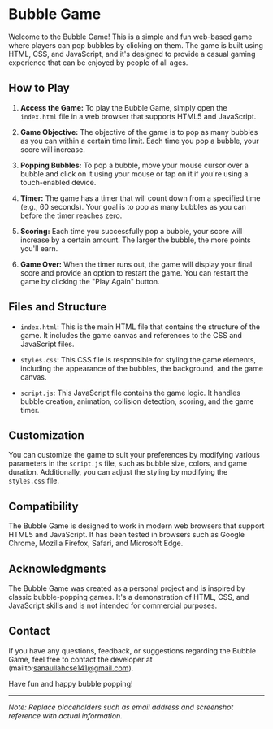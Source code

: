 # Bubble Game 

Welcome to the Bubble Game! This is a simple and fun web-based game where players can pop bubbles by clicking on them. The game is built using HTML, CSS, and JavaScript, and it's designed to provide a casual gaming experience that can be enjoyed by people of all ages.

## How to Play

1. **Access the Game:** To play the Bubble Game, simply open the `index.html` file in a web browser that supports HTML5 and JavaScript.

2. **Game Objective:** The objective of the game is to pop as many bubbles as you can within a certain time limit. Each time you pop a bubble, your score will increase.

3. **Popping Bubbles:** To pop a bubble, move your mouse cursor over a bubble and click on it using your mouse or tap on it if you're using a touch-enabled device.

4. **Timer:** The game has a timer that will count down from a specified time (e.g., 60 seconds). Your goal is to pop as many bubbles as you can before the timer reaches zero.

5. **Scoring:** Each time you successfully pop a bubble, your score will increase by a certain amount. The larger the bubble, the more points you'll earn.

6. **Game Over:** When the timer runs out, the game will display your final score and provide an option to restart the game. You can restart the game by clicking the "Play Again" button.

## Files and Structure

- `index.html`: This is the main HTML file that contains the structure of the game. It includes the game canvas and references to the CSS and JavaScript files.

- `styles.css`: This CSS file is responsible for styling the game elements, including the appearance of the bubbles, the background, and the game canvas.

- `script.js`: This JavaScript file contains the game logic. It handles bubble creation, animation, collision detection, scoring, and the game timer.

## Customization

You can customize the game to suit your preferences by modifying various parameters in the `script.js` file, such as bubble size, colors, and game duration. Additionally, you can adjust the styling by modifying the `styles.css` file.

## Compatibility

The Bubble Game is designed to work in modern web browsers that support HTML5 and JavaScript. It has been tested in browsers such as Google Chrome, Mozilla Firefox, Safari, and Microsoft Edge.

## Acknowledgments

The Bubble Game was created as a personal project and is inspired by classic bubble-popping games. It's a demonstration of HTML, CSS, and JavaScript skills and is not intended for commercial purposes.

## Contact

If you have any questions, feedback, or suggestions regarding the Bubble Game, feel free to contact the developer at (mailto:sanaullahcse141@gmail.com).

Have fun and happy bubble popping!

---

*Note: Replace placeholders such as email address and screenshot reference with actual information.*

